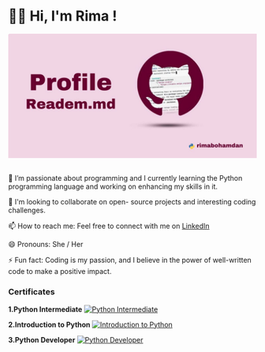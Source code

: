 # **👋🏻 Hi, I'm Rima !**
[![Profile Picture](photo_5807949816590882967_y.jpg)](https://github.com/rimabohamdan)


##
 🌱 I’m passionate about programming and I currently learning the Python programming language and working on enhancing my skills in it. 
 
 👯 I'm looking to collaborate on open- source projects and interesting coding challenges.

 📫 How to reach me: Feel free to connect with me on [LinkedIn](https://www.linkedin.com/in/rima-bohamdan-1a9998251)
 
 😄 Pronouns: She / Her
 
 ⚡ Fun fact: Coding is my passion, and I believe in the power of well-written code to make a positive impact.

### Certificates
**1.Python Intermediate**
[![Python Intermediate](https://api2.sololearn.com/v2/certificates/CC-OMBVSF1X/image/png)](https://github.com/rimabohamdan)

**2.Introduction to Python**
 [![Introduction to Python](https://api2.sololearn.com/v2/certificates/CC-NHDXY9KW/image/png)](https://github.com/rimabohamdan)

 **3.Python Developer**
 [![Python Developer](https://api2.sololearn.com/v2/certificates/CC-USGOYLFD/image/png)](https://github.com/rimabohamdan)
